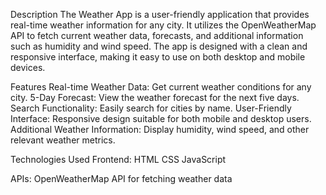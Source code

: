 Description
The Weather App is a user-friendly application that provides real-time weather information for any city. It utilizes the OpenWeatherMap API to fetch current weather data,
forecasts, and additional information such as humidity and wind speed. 
The app is designed with a clean and responsive interface, making it easy to use on both desktop and mobile devices.

Features
Real-time Weather Data: Get current weather conditions for any city.
5-Day Forecast: View the weather forecast for the next five days.
Search Functionality: Easily search for cities by name.
User-Friendly Interface: Responsive design suitable for both mobile and desktop users.
Additional Weather Information: Display humidity, wind speed, and other relevant weather metrics.

Technologies Used
Frontend:
HTML
CSS 
JavaScript 

APIs:
OpenWeatherMap API for fetching weather data
